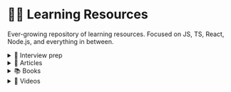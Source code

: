 # 🙇‍♂️ Learning Resources

Ever-growing repository of learning resources. Focused on JS, TS, React, Node.js, and everything in between.

<details><summary>💸 Interview prep</summary>
  
<details><summary>Behavioral questions</summary>
Non technical questions, mostly targeted towards knowing the candidate.

[LINK](/notes/Behavioral_Questions/Behavioral_Questions.md)
</details>
  
<details><summary>Technical questions</summary>
Technical questions, centered on the frontend stack.

[LINK](/notes/Technical_Questions/Technical_Questions.md)
</details>
  
</details>

<details><summary>📝 Articles</summary>

 * [comlink - Simpler interfaces for WebWorkers](https://davidea.st/articles/comlink-simple-web-worker/)
 * [Clean Code in JS](https://github.com/ryanmcdermott/clean-code-javascript)
 * [Offer negotiation in Silicon Valley](https://medium.com/@bayareabelletrist/how-i-negotiated-a-software-engineer-offer-in-silicon-valley-f11590f5c656)
 * [How not to bomb offer negotiations](https://medium.com/free-code-camp/how-not-to-bomb-your-offer-negotiation-c46bb9bc7dea)
 * [10 TS tips](https://medium.com/@martin_hotell/10-typescript-pro-tips-patterns-with-or-without-react-5799488d6680)
 * [Questions to ask in a remote interview](https://medium.com/free-code-camp/how-to-interview-for-a-remote-job-f6282ee0365d)
 * [Writting Epics & User stories](https://productcoalition.com/how-to-write-epics-and-user-stories-best-practice-1de5b983900)
 * [Web animation performance fundamentals](https://www.freecodecamp.org/news/web-animation-performance-fundamentals)
 * [Dont parse, validate](https://lexi-lambda.github.io/blog/2019/11/05/parse-don-t-validate/)
 * [Tao of Node](https://alexkondov.com/tao-of-node/)
 * [Tao of React](https://alexkondov.com/tao-of-react/)
 * [Heroku HTTP API design](https://geemus.gitbooks.io/http-api-design/content/en/)
  
</details>

<details><summary>📚 Books</summary>

 * [97 Things Every Software Architect Should Know](https://www.oreilly.com/library/view/97-things-every/9780596800611/)
  
</details>

<details><summary>🎥 Videos</summary>

 * [Rich Harris - SPAs kill the web](https://www.youtube.com/watch?app=desktop&v=860d8usGC0o)
 * [Rich Harris - Rethinking reactivity](https://www.youtube.com/watch?v=AdNJ3fydeao&list=PLbQXBqcPbGN7elxkOnPAmJF9exd7xsSg2&index=1)
 * [Indie maker - Moodmonk](https://www.youtube.com/watch?v=c4l8e7pJCsA)
 * [A Treatise on State](https://www.youtube.com/watch?v=tBz3UmZG_bk)
</details>
